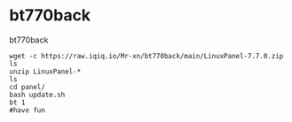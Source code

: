 # bt770back
bt770back
```shell
wget -c https://raw.iqiq.io/Mr-xn/bt770back/main/LinuxPanel-7.7.0.zip
ls
unzip LinuxPanel-*
ls
cd panel/
bash update.sh 
bt 1
#have fun
```
